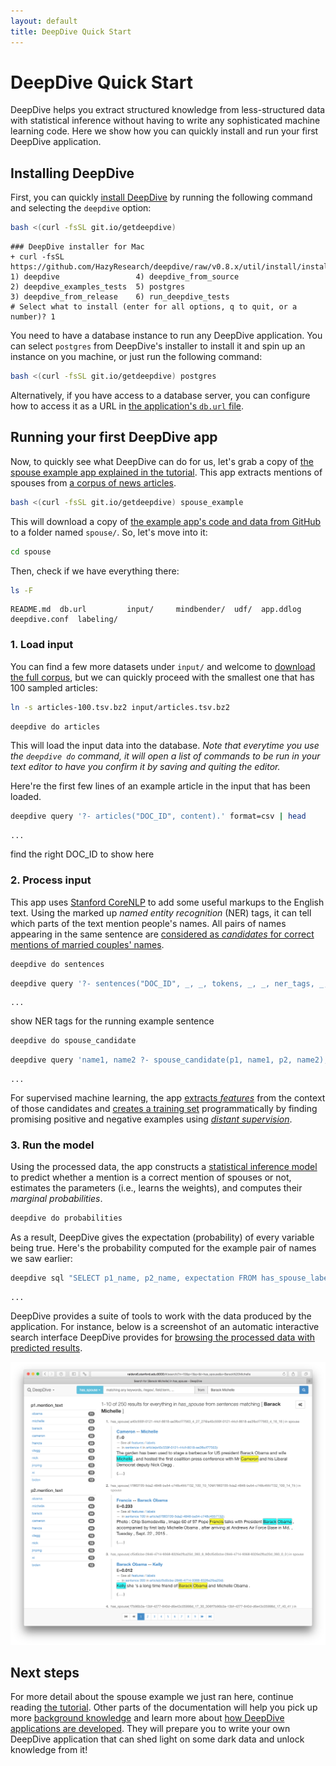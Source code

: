 ```yaml
---
layout: default
title: DeepDive Quick Start
---
```


# DeepDive Quick Start

DeepDive helps you extract structured knowledge from less-structured data with statistical inference without having to write any sophisticated machine learning code.
Here we show how you can quickly install and run your first DeepDive application.


## Installing DeepDive

First, you can quickly [install DeepDive](installation.md) by running the following command and selecting the `deepdive` option:

```bash
bash <(curl -fsSL git.io/getdeepdive)
```

```
### DeepDive installer for Mac
+ curl -fsSL https://github.com/HazyResearch/deepdive/raw/v0.8.x/util/install/install.Mac.sh
1) deepdive                 4) deepdive_from_source
2) deepdive_examples_tests  5) postgres
3) deepdive_from_release    6) run_deepdive_tests
# Select what to install (enter for all options, q to quit, or a number)? 1
```


You need to have a database instance to run any DeepDive application.
You can select `postgres` from DeepDive's installer to install it and spin up an instance on you machine, or just run the following command:

```bash
bash <(curl -fsSL git.io/getdeepdive) postgres
```

Alternatively, if you have access to a database server, you can configure how to access it as a URL in [the application's `db.url` file](deepdiveapp.md#db-url).



## Running your first DeepDive app

Now, to quickly see what DeepDive can do for us, let's grab a copy of [the spouse example app explained in the tutorial](example-spouse.md).
This app extracts mentions of spouses from [a corpus of news articles][corpus].

[corpus]: http://research.signalmedia.co/newsir16/signal-dataset.html "The Signal Media One-Million News Articles Dataset"

```bash
bash <(curl -fsSL git.io/getdeepdive) spouse_example
```

This will download a copy of [the example app's code and data from GitHub](../examples/spouse/) to a folder named `spouse/`.
So, let's move into it:

```bash
cd spouse
```

Then, check if we have everything there:

```bash
ls -F
```
```
README.md  db.url         input/     mindbender/  udf/	app.ddlog  deepdive.conf  labeling/  
```

### 1. Load input

You can find a few more datasets under `input/` and welcome to [download the full corpus][corpus], but we can quickly proceed with the smallest one that has 100 sampled articles:

```bash
ln -s articles-100.tsv.bz2 input/articles.tsv.bz2
```
```bash
deepdive do articles
```

This will load the input data into the database.
*Note that everytime you use the `deepdive do` command, it will open a list of commands to be run in your text editor to have you confirm it by saving and quiting the editor.*

Here're the first few lines of an example article in the input that has been loaded.

```bash
deepdive query '?- articles("DOC_ID", content).' format=csv | head
```
```
...
```
<todo>find the right DOC_ID to show here</todo>


### 2. Process input

This app uses [Stanford CoreNLP](http://stanfordnlp.github.io/CoreNLP/) to add some useful markups to the English text.
Using the marked up *named entity recognition* (NER) tags, it can tell which parts of the text mention people's names.
All pairs of names appearing in the same sentence are [considered as *candidates* for correct mentions of married couples' names](example-spouse.md#1-3-extracting-candidate-relation-mentions).

```bash
deepdive do sentences
```
```bash
deepdive query '?- sentences("DOC_ID", _, _, tokens, _, _, ner_tags, _, _, _).'
```
```
...
```
<todo>show NER tags for the running example sentence</todo>

```bash
deepdive do spouse_candidate
```
```bash
deepdive query 'name1, name2 ?- spouse_candidate(p1, name1, p2, name2), person_mention(p1, _, "DOC_ID", _, _, _).'
```
```
...
```

For supervised machine learning, the app [extracts *features*](example-spouse.md#1-4-extracting-features-for-each-candidate) from the context of those candidates and [creates a training set](example-spouse.md#3-learning-amp-inference-model-specification) programmatically by finding promising positive and negative examples using [*distant supervision*](distant_supervision.md).

### 3. Run the model

Using the processed data, the app constructs a [statistical inference model](inference.md) to predict whether a mention is a correct mention of spouses or not, estimates the parameters (i.e., learns the weights), and computes their *marginal probabilities*.

```bash
deepdive do probabilities
```

As a result, DeepDive gives the expectation (probability) of every variable being true.
Here's the probability computed for the example pair of names we saw earlier:

```bash
deepdive sql "SELECT p1_name, p2_name, expectation FROM has_spouse_label_inference WHERE p1_id LIKE 'DOC_ID%'"
```
<!-- TODO switch to DDlog once it gets access to inference results -->
```
...
```

DeepDive provides a suite of tools to work with the data produced by the application.
For instance, below is a screenshot of an automatic interactive search interface DeepDive provides for [browsing the processed data with predicted results](browsing.md).

![Screenshot of the search interface provided by Mindbender](images/browsing_results.png)



## Next steps

For more detail about the spouse example we just ran here, continue reading [the tutorial](example-spouse.md).
Other parts of the documentation will help you pick up more [background knowledge](index.md#background-reading) and learn more about [how DeepDive applications are developed](index.md#deepdive-application-development).
They will prepare you to write your own DeepDive application that can shed light on some dark data and unlock knowledge from it!
